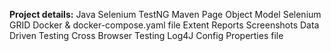 **Project details:**
Java
Selenium
TestNG
Maven
Page Object Model
Selenium GRID
Docker & docker-compose.yaml file
Extent Reports
Screenshots 
Data Driven Testing
Cross Browser Testing
Log4J
Config Properties file
